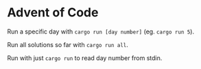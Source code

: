 # Advent of Code

Run a specific day with `cargo run [day number]` (eg. `cargo run 5`).

Run all solutions so far with `cargo run all`.

Run with just `cargo run` to read day number from stdin.
